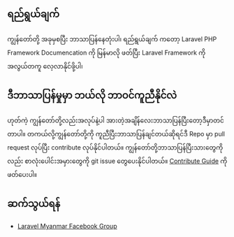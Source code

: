 ရည်ရွယ်ချက်
---------

ကျွန်တော်တို့ အခုမှစပြီး ဘာသာပြန်နေတုံးပါ၊ ရည်ရွယ်ချက် ကတော့ Laravel PHP Framework Documencation ကို မြန်မာလို ဖတ်ပြီး Laravel Framework ကို အလွယ်တကူ လေ့လာနိုင်ဖို့ပါ၊

ဒီဘာသာပြန်မှုမှာ ဘယ်လို ဘာဝင်ကူညီနိုင်လဲ
--------------------

ဟုတ်ကဲ့ ကျွန်တော်တို့လည်းအလုပ်နဲ့ပါ အားတဲ့အချိန်လေးဘာသာပြန်ပြီးတော့ဒီမှာတင်တာပါ။ တကယ်လို့ကျွန်တော်တို့ကို ကူညီပြီးဘာသာပြန်ချင်တယ်ဆိုရင်ဒီ Repo မှာ pull request လုပ်ပြီး contribute လုပ်နိုင်ပါတယ်။ ကျွန်တော်တို့ဘာသာပြန်ပြီးသားတွေကိုလည်း စာလုံးပေါင်းအမှားတွေကို git issue တွေပေးနိုင်ပါတယ်။ [Contribute Guide](contributing.md) ကိုဖတ်ပေးပါ။

ဆက်သွယ်ရန် 
-------

- [Laravel Myanmar Facebook Group](https://www.facebook.com/groups/250409601822202/)